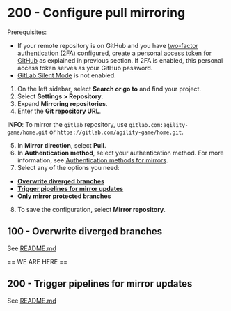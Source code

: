 # 200 - Configure pull mirroring

Prerequisites:

- If your remote repository is on GitHub and you have [two-factor authentication (2FA) configured](https://docs.github.com/en/authentication/securing-your-account-with-two-factor-authentication-2fa), create a [personal access token for GitHub](https://docs.github.com/en/authentication/keeping-your-account-and-data-secure/creating-a-personal-access-token) as explained in previous section. If 2FA is enabled, this personal access token serves as your GitHub password.
- [GitLab Silent Mode](https://docs.gitlab.com/ee/administration/silent_mode/index.html) is not enabled.
  
1. On the left sidebar, select **Search or go to** and find your project.
2. Select **Settings > Repository**.
3. Expand **Mirroring repositories**.
4. Enter the **Git repository URL**.

**INFO**: To mirror the ```gitlab``` repository, use ```gitlab.com:agility-game/home.git``` or ```https://gitlab.com/agility-game/home.git```.

5. In **Mirror direction**, select **Pull**.
6. In **Authentication method**, select your authentication method. For more information, see [Authentication methods for mirrors](https://docs.gitlab.com/ee/user/project/repository/mirror/index.html#authentication-methods-for-mirrors).
7. Select any of the options you need:
  - **[Overwrite diverged branches](https://docs.gitlab.com/ee/user/project/repository/mirror/pull.html#overwrite-diverged-branches)**
  - **[Trigger pipelines for mirror updates](https://docs.gitlab.com/ee/user/project/repository/mirror/pull.html#trigger-pipelines-for-mirror-updates)**
  - **Only mirror protected branches**
8. To save the configuration, select **Mirror repository**.

## 100 - Overwrite diverged branches

See [README.md](./100/README.md)

== WE ARE HERE ==

## 200 - Trigger pipelines for mirror updates

See [README.md](./200/README.md)

